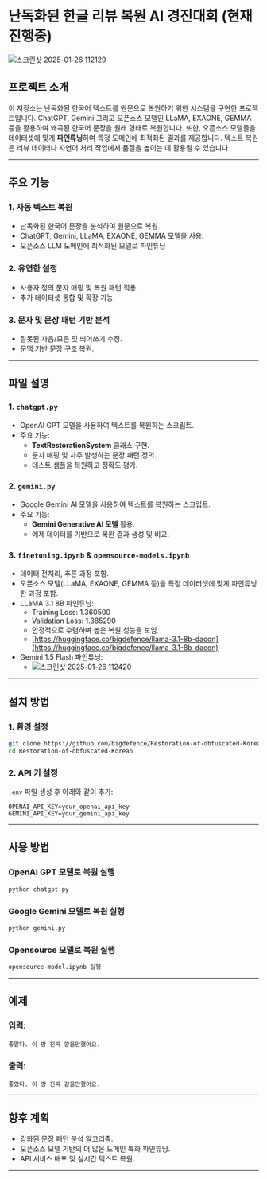 # 난독화된 한글 리뷰 복원 AI 경진대회 (현재 진행중)

![스크린샷 2025-01-26 112129](https://github.com/user-attachments/assets/23b6aed4-67e1-4d22-80cf-f5dc04b83a2e)


## 프로젝트 소개
이 저장소는 난독화된 한국어 텍스트를 원문으로 복원하기 위한 시스템을 구현한 프로젝트입니다. ChatGPT, Gemini 그리고 오픈소스 모델인 LLaMA, EXAONE, GEMMA 등을 활용하여 왜곡된 한국어 문장을 원래 형태로 복원합니다. 또한, 오픈소스 모델들을 데이터셋에 맞게 **파인튜닝**하여 특정 도메인에 최적화된 결과를 제공합니다. 텍스트 복원은 리뷰 데이터나 자연어 처리 작업에서 품질을 높이는 데 활용될 수 있습니다.

---

## 주요 기능

### 1. **자동 텍스트 복원**
- 난독화된 한국어 문장을 분석하여 원문으로 복원.
- ChatGPT, Gemini, LLaMA, EXAONE, GEMMA 모델을 사용.
- 오픈소스 LLM 도메인에 최적화된 모델로 파인튜닝
### 2. **유연한 설정**
- 사용자 정의 문자 매핑 및 복원 패턴 적용.
- 추가 데이터셋 통합 및 확장 가능.

### 3. **문자 및 문장 패턴 기반 분석**
- 잘못된 자음/모음 및 띄어쓰기 수정.
- 문맥 기반 문장 구조 복원.

---

## 파일 설명

### 1. `chatgpt.py`
- OpenAI GPT 모델을 사용하여 텍스트를 복원하는 스크립트.
- 주요 기능:
  - **TextRestorationSystem** 클래스 구현.
  - 문자 매핑 및 자주 발생하는 문장 패턴 정의.
  - 테스트 샘플을 복원하고 정확도 평가.

### 2. `gemini.py`
- Google Gemini AI 모델을 사용하여 텍스트를 복원하는 스크립트.
- 주요 기능:
  - **Gemini Generative AI 모델** 활용.
  - 예제 데이터를 기반으로 복원 결과 생성 및 비교.

### 3. `finetuning.ipynb` & `opensource-models.ipynb`
- 데이터 전처리, 추론 과정 포함.
- 오픈소스 모델(LLaMA, EXAONE, GEMMA 등)을 특정 데이터셋에 맞게 파인튜닝한 과정 포함.
- LLaMA 3.1 8B 파인튜닝:
   - Training Loss: 1.360500
   - Validation Loss: 1.385290
   - 안정적으로 수렴하며 높은 복원 성능을 보임.
   - [https://huggingface.co/bigdefence/llama-3.1-8b-dacon](https://huggingface.co/bigdefence/llama-3.1-8b-dacon)
- Gemini 1.5 Flash 파인튜닝:
   -  ![스크린샷 2025-01-26 112420](https://github.com/user-attachments/assets/58294771-8366-46e3-9a02-de0a1a3e2b33)

---

## 설치 방법

### 1. 환경 설정
```bash
git clone https://github.com/bigdefence/Restoration-of-obfuscated-Korean.git
cd Restoration-of-obfuscated-Korean
```

### 2. API 키 설정
`.env` 파일 생성 후 아래와 같이 추가:
```
OPENAI_API_KEY=your_openai_api_key
GEMINI_API_KEY=your_gemini_api_key
```

---

## 사용 방법

### OpenAI GPT 모델로 복원 실행
```bash
python chatgpt.py
```

### Google Gemini 모델로 복원 실행
```bash
python gemini.py
```
### Opensource 모델로 복원 실행
```bash
opensource-model.ipynb 실행
```
---

## 예제

### 입력:
```
좋앝다. 이 방 진짜 깥을만했어요.
```

### 출력:
```
좋았다. 이 방 진짜 같을만했어요.
```

---

## 향후 계획
- 강화된 문장 패턴 분석 알고리즘.
- 오픈소스 모델 기반의 더 많은 도메인 특화 파인튜닝.
- API 서비스 배포 및 실시간 텍스트 복원.

---


